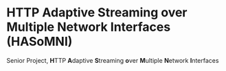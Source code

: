 # HTTP Adaptive Streaming over Multiple Network Interfaces (HASoMNI)
Senior Project, **H**TTP **A**daptive **S**treaming **o**ver **M**ultiple **N**etwork **I**nterfaces
